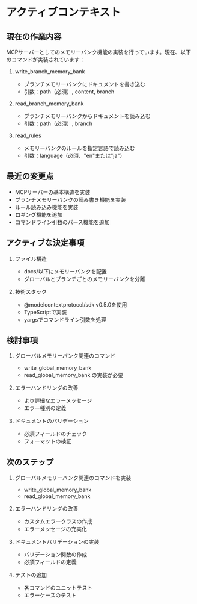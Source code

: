 # アクティブコンテキスト

## 現在の作業内容

MCPサーバーとしてのメモリーバンク機能の実装を行っています。現在、以下のコマンドが実装されています：

1. write_branch_memory_bank
   - ブランチメモリーバンクにドキュメントを書き込む
   - 引数：path（必須）, content, branch

2. read_branch_memory_bank
   - ブランチメモリーバンクからドキュメントを読み込む
   - 引数：path（必須）, branch

3. read_rules
   - メモリーバンクのルールを指定言語で読み込む
   - 引数：language（必須、"en"または"ja"）

## 最近の変更点

- MCPサーバーの基本構造を実装
- ブランチメモリーバンクの読み書き機能を実装
- ルール読み込み機能を実装
- ロギング機能を追加
- コマンドライン引数のパース機能を追加

## アクティブな決定事項

1. ファイル構造
   - docs/以下にメモリーバンクを配置
   - グローバルとブランチごとのメモリーバンクを分離

2. 技術スタック
   - @modelcontextprotocol/sdk v0.5.0を使用
   - TypeScriptで実装
   - yargsでコマンドライン引数を処理

## 検討事項

1. グローバルメモリーバンク関連のコマンド
   - write_global_memory_bank
   - read_global_memory_bank
   の実装が必要

2. エラーハンドリングの改善
   - より詳細なエラーメッセージ
   - エラー種別の定義

3. ドキュメントのバリデーション
   - 必須フィールドのチェック
   - フォーマットの検証

## 次のステップ

1. グローバルメモリーバンク関連のコマンドを実装
   - write_global_memory_bank
   - read_global_memory_bank

2. エラーハンドリングの改善
   - カスタムエラークラスの作成
   - エラーメッセージの充実化

3. ドキュメントバリデーションの実装
   - バリデーション関数の作成
   - 必須フィールドの定義

4. テストの追加
   - 各コマンドのユニットテスト
   - エラーケースのテスト
